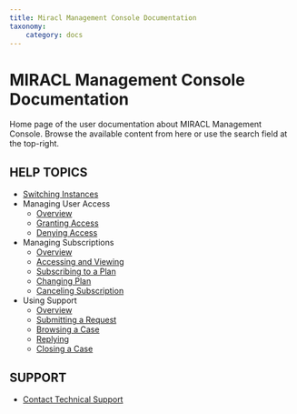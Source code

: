 ```yaml
---
title: Miracl Management Console Documentation
taxonomy:
    category: docs
---
```


MIRACL Management Console Documentation
=======================================

Home page of the user documentation about MIRACL Management Console. Browse the available content from here or use the search field at the top-right.

HELP TOPICS
-----------

-   [Switching Instances](#)
-   Managing User Access
    -   [Overview](#)
    -   [Granting Access](#)
    -   [Denying Access](#)
-   Managing Subscriptions
    -   [Overview](#)
    -   [Accessing and Viewing](#)
    -   [Subscribing to a Plan](#)
    -   [Changing Plan](#)
    -   [Canceling Subscription](#)
-   Using Support
    -   [Overview](#)
    -   [Submitting a Request](#)
    -   [Browsing a Case](#)
    -   [Replying](#)
    -   [Closing a Case](#)

SUPPORT
-------

-   [Contact Technical Support](http://www.MIRACL.com/community)